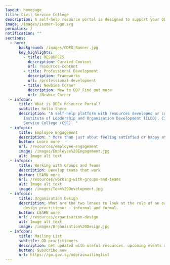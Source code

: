 ```yaml
---
layout: homepage
title: Civil Service College
description: A self-help resource portal is designed to support your OD practice.
image: /images/isomer-logo.svg
permalink: /
notification: ""
sections:
  - hero:
      background: /images/ODEX_Banner.jpg
      key_highlights:
        - title: RESOURCES
          description: Curated Content
          url: resources-content
        - title: Professional Development
          description: Frameworks
          url: /professional-development
        - title: Newbies Corner
          description: New to OD? Find out more
          url: /Newbie-Corner
  - infobar:
      title: What is ODEx Resource Portal?
      subtitle: hello there
      description: "A self-help platform with resources developed or curated by the
        Institute of Leadership and Organisation Development (ILOD), Civil
        Service College (CSC). "
  - infopic:
      title: Employee Engagement
      description: " More than just about feeling satisfied or happy at work"
      button: Learn more
      url: /resources/employee-engagement
      image: /images/Employee%20Engagement.jpg
      alt: Image alt text
  - infopic:
      title: Working with Groups and Teams
      description: Develop teams that work
      button: LEARN more
      url: /resources/working-with-groups-and-teams
      alt: Image alt text
      image: /images/Team%20Development.jpg
  - infopic:
      title: Organisation Design
      description: What are the two lenses to look at the role of an organisation
        design practitioner - informal and formal.
      button: LEARN more
      url: /resources/organisation-design
      alt: Image alt text
      image: /images/Organisation%20Design.jpg
  - infobar:
      title: Mailing List
      subtitle: OD practitioners
      description: Get updated with useful resources, upcoming events and programmes
      button: Subscribe now
      url: https://go.gov.sg/odpracmailinglist
---
```

